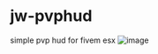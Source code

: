 # jw-pvphud
 simple pvp hud for fivem esx
![image](https://github.com/user-attachments/assets/f547360f-302a-4776-a4c6-7e53fae50bf4)

